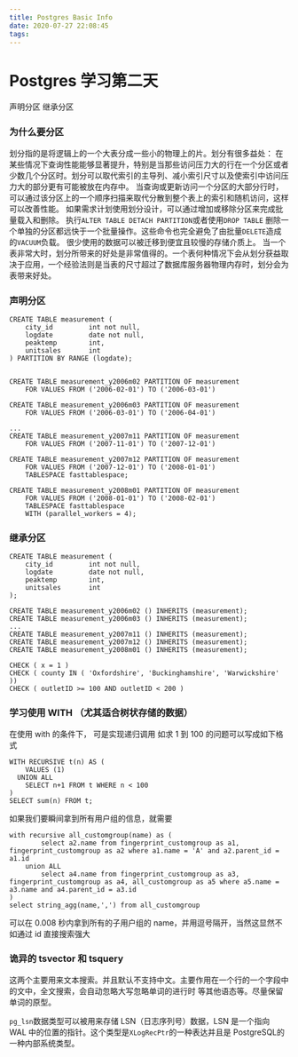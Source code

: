 ```yaml
---
title: Postgres Basic Info
date: 2020-07-27 22:08:45
tags:
---
```

# Postgres 学习第二天

声明分区
继承分区

### 为什么要分区

划分指的是将逻辑上的一个大表分成一些小的物理上的片。划分有很多益处：
在某些情况下查询性能能够显著提升，特别是当那些访问压力大的行在一个分区或者少数几个分区时。划分可以取代索引的主导列、减小索引尺寸以及使索引中访问压力大的部分更有可能被放在内存中。
当查询或更新访问一个分区的大部分行时，可以通过该分区上的一个顺序扫描来取代分散到整个表上的索引和随机访问，这样可以改善性能。
如果需求计划使用划分设计，可以通过增加或移除分区来完成批量载入和删除。 执行`ALTER TABLE DETACH PARTITION`或者使用`DROP TABLE` 删除一个单独的分区都远快于一个批量操作。这些命令也完全避免了由批量`DELETE`造成的`VACUUM`负载。
很少使用的数据可以被迁移到便宜且较慢的存储介质上。
当一个表非常大时，划分所带来的好处是非常值得的。一个表何种情况下会从划分获益取决于应用，一个经验法则是当表的尺寸超过了数据库服务器物理内存时，划分会为表带来好处。

### 声明分区

```
CREATE TABLE measurement (
    city_id         int not null,
    logdate         date not null,
    peaktemp        int,
    unitsales       int
) PARTITION BY RANGE (logdate);


CREATE TABLE measurement_y2006m02 PARTITION OF measurement
    FOR VALUES FROM ('2006-02-01') TO ('2006-03-01')

CREATE TABLE measurement_y2006m03 PARTITION OF measurement
    FOR VALUES FROM ('2006-03-01') TO ('2006-04-01')

...
CREATE TABLE measurement_y2007m11 PARTITION OF measurement
    FOR VALUES FROM ('2007-11-01') TO ('2007-12-01')

CREATE TABLE measurement_y2007m12 PARTITION OF measurement
    FOR VALUES FROM ('2007-12-01') TO ('2008-01-01')
    TABLESPACE fasttablespace;

CREATE TABLE measurement_y2008m01 PARTITION OF measurement
    FOR VALUES FROM ('2008-01-01') TO ('2008-02-01')
    TABLESPACE fasttablespace
    WITH (parallel_workers = 4);
```

### 继承分区

```
CREATE TABLE measurement (
    city_id         int not null,
    logdate         date not null,
    peaktemp        int,
    unitsales       int
);

CREATE TABLE measurement_y2006m02 () INHERITS (measurement);
CREATE TABLE measurement_y2006m03 () INHERITS (measurement);
...
CREATE TABLE measurement_y2007m11 () INHERITS (measurement);
CREATE TABLE measurement_y2007m12 () INHERITS (measurement);
CREATE TABLE measurement_y2008m01 () INHERITS (measurement);

CHECK ( x = 1 )
CHECK ( county IN ( 'Oxfordshire', 'Buckinghamshire', 'Warwickshire' ))
CHECK ( outletID >= 100 AND outletID < 200 )
```

### 学习使用 WITH （尤其适合树状存储的数据）

在使用 with 的条件下， 可是实现递归调用
如求 1 到 100 的问题可以写成如下格式

```
WITH RECURSIVE t(n) AS (
    VALUES (1)
  UNION ALL
    SELECT n+1 FROM t WHERE n < 100
)
SELECT sum(n) FROM t;
```

如果我们要瞬间拿到所有用户组的信息，就需要

```
with recursive all_customgroup(name) as (
        select a2.name from fingerprint_customgroup as a1, fingerprint_customgroup as a2 where a1.name = 'A' and a2.parent_id = a1.id
    union ALL
        select a4.name from fingerprint_customgroup as a3, fingerprint_customgroup as a4, all_customgroup as a5 where a5.name = a3.name and a4.parent_id = a3.id
)
select string_agg(name,',') from all_customgroup
```

可以在 0.008 秒内拿到所有的子用户组的 name，并用逗号隔开，当然这显然不如通过 id 直接搜索强大


### 诡异的 tsvector 和 tsquery

这两个主要用来文本搜索。并且默认不支持中文。主要作用在一个行的一个字段中的文中，全文搜索，会自动忽略大写忽略单词的进行时 等其他语态等。尽量保留单词的原型。

`pg_lsn`数据类型可以被用来存储 LSN（日志序列号）数据，LSN 是一个指向 WAL 中的位置的指针。这个类型是`XLogRecPtr`的一种表达并且是 PostgreSQL的一种内部系统类型。

